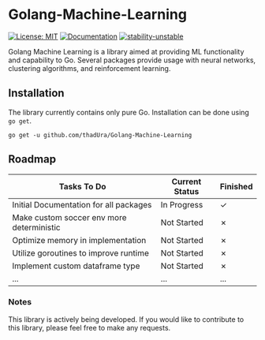 # Golang-Machine-Learning
[![License: MIT](https://img.shields.io/badge/License-MIT-orange.svg)](http://www.gnu.org/licenses/gpl-3.0)
[![Documentation](https://img.shields.io/badge/documentation-GoDoc-blue.svg)](https://pkg.go.dev/github.com/thadUra/Golang-Machine-Learning)
[![stability-unstable](https://img.shields.io/badge/stability-unstable-yellow.svg)](https://github.com/emersion/stability-badges#unstable)

Golang Machine Learning is a library aimed at providing ML functionality and capability to Go. Several packages provide usage with neural networks, clustering algorithms, and reinforcement learning.

## Installation
The library currently contains only pure Go. Installation can be done using `go get`.
```
go get -u github.com/thadUra/Golang-Machine-Learning
```

## Roadmap
| Tasks To Do                                 | Current Status | Finished | 
|---------------------------------------------|----------------|----------|
| Initial Documentation for all packages      | In Progress    | &check;  |
| Make custom soccer env more deterministic   | Not Started    | &cross;  |
| Optimize memory in implementation           | Not Started    | &cross;  |
| Utilize goroutines to improve runtime       | Not Started    | &cross;  |
| Implement custom dataframe type             | Not Started    | &cross;  |
| ...                                         | ...            | ...      |

### Notes
This library is actively being developed. If you would like to contribute to this library, please feel free to make any requests.